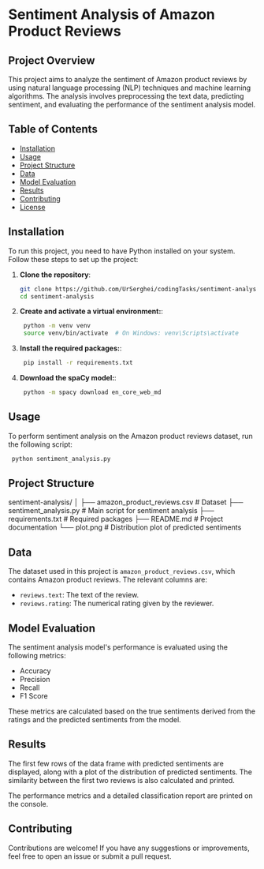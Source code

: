 # Sentiment Analysis of Amazon Product Reviews

## Project Overview
This project aims to analyze the sentiment of Amazon product reviews by using natural language processing (NLP) techniques and machine learning algorithms. The analysis involves preprocessing the text data, predicting sentiment, and evaluating the performance of the sentiment analysis model.

## Table of Contents
- [Installation](#installation)
- [Usage](#usage)
- [Project Structure](#project-structure)
- [Data](#data)
- [Model Evaluation](#model-evaluation)
- [Results](#results)
- [Contributing](#contributing)
- [License](#license)

## Installation

To run this project, you need to have Python installed on your system. Follow these steps to set up the project:

1. **Clone the repository**:
   ```sh
   git clone https://github.com/UrSerghei/codingTasks/sentiment-analysis.git
   cd sentiment-analysis
   ```

2. **Create and activate a virtual environment:**:
   ```sh
    python -m venv venv
    source venv/bin/activate  # On Windows: venv\Scripts\activate
   ```

3. **Install the required packages:**:
   ```sh
    pip install -r requirements.txt
   ```

4. **Download the spaCy model:**:
   ```sh
    python -m spacy download en_core_web_md
   ```

## Usage

To perform sentiment analysis on the Amazon product reviews dataset, run the following script:

   ```sh
    python sentiment_analysis.py
   ```

## Project Structure

sentiment-analysis/
│
├── amazon_product_reviews.csv  # Dataset
├── sentiment_analysis.py       # Main script for sentiment analysis
├── requirements.txt            # Required packages
├── README.md                   # Project documentation
└── plot.png                    # Distribution plot of predicted sentiments

## Data

The dataset used in this project is `amazon_product_reviews.csv`, which contains Amazon product reviews. The relevant columns are:

- `reviews.text`: The text of the review.
- `reviews.rating`: The numerical rating given by the reviewer.

## Model Evaluation

The sentiment analysis model's performance is evaluated using the following metrics:

- Accuracy
- Precision
- Recall
- F1 Score

These metrics are calculated based on the true sentiments derived from the ratings and the predicted sentiments from the model.

## Results

The first few rows of the data frame with predicted sentiments are displayed, along with a plot of the distribution of predicted sentiments. The similarity between the first two reviews is also calculated and printed.

The performance metrics and a detailed classification report are printed on the console.


## Contributing

Contributions are welcome! If you have any suggestions or improvements, feel free to open an issue or submit a pull request.